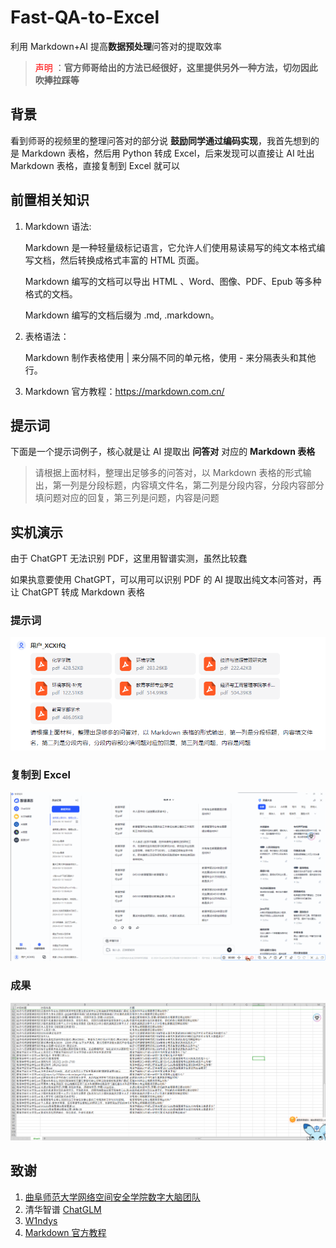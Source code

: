 # Fast-QA-to-Excel

利用 Markdown+AI 提高**数据预处理**问答对的提取效率

> <span style="color:#FF0000;"> 声明 </span>：**官方师哥给出的方法已经很好，这里提供另外一种方法，切勿因此吹捧拉踩等**

## 背景

看到师哥的视频里的整理问答对的部分说 **鼓励同学通过编码实现**，我首先想到的是 Markdown 表格，然后用 Python 转成 Excel，后来发现可以直接让 AI 吐出 Markdown 表格，直接复制到 Excel 就可以

## 前置相关知识

1. Markdown 语法:

   Markdown 是一种轻量级标记语言，它允许人们使用易读易写的纯文本格式编写文档，然后转换成格式丰富的 HTML 页面。

   Markdown 编写的文档可以导出 HTML 、Word、图像、PDF、Epub 等多种格式的文档。

   Markdown 编写的文档后缀为 .md, .markdown。

2. 表格语法：

   Markdown 制作表格使用 | 来分隔不同的单元格，使用 - 来分隔表头和其他行。

3. Markdown 官方教程：https://markdown.com.cn/

## 提示词

下面是一个提示词例子，核心就是让 AI 提取出 **问答对** 对应的 **Markdown 表格**

> 请根据上面材料，整理出足够多的问答对，以 Markdown 表格的形式输出，第一列是分段标题，内容填文件名，第二列是分段内容，分段内容部分填问题对应的回复，第三列是问题，内容是问题

## 实机演示

由于 ChatGPT 无法识别 PDF，这里用智谱实测，虽然比较蠢

如果执意要使用 ChatGPT，可以用可以识别 PDF 的 AI 提取出纯文本问答对，再让 ChatGPT 转成 Markdown 表格

### 提示词

![image-20240610165537447](assets/image/image-20240610165537447.png)

### 复制到 Excel

![recording](assets/image/recording.gif)

### 成果

![image-20240610165944843](assets/image/image-20240610165944843.png)

## 致谢

1. [曲阜师范大学网络空间安全学院数字大脑团队](https://c605.cn/index)
2. 清华智谱 [ChatGLM](https://chatglm.cn/)
3. [W1ndys](https://github.com/W1ndys)
4. [Markdown 官方教程](https://markdown.com.cn/)
